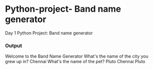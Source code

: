# Python-project- Band name generator
Day 1 Python Project: Band name generator

### Output
Welcome to the Band Name Generator
What's the name of the city you grew up in?
Chennai
What's the name of the pet?
Pluto
Chennai Pluto
